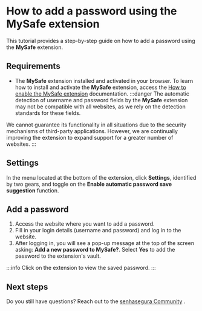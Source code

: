 # How to add a password using the MySafe extension

This tutorial provides a step-by-step guide on how to add a password using the **MySafe** extension.

## Requirements

* The **MySafe** extension installed and activated in your browser. To learn how to install and activate the **MySafe** extension, access the [How to enable the MySafe extension](/v3-32/docs/mysafe-extension-enable) documentation.
:::danger
The automatic detection of username and password fields by the **MySafe** extension may not be compatible with all websites, as we rely on the detection standards for these fields.

We cannot guarantee its functionality in all situations due to the security mechanisms of third-party applications. However, we are continually improving the extension to expand support for a greater number of websites.
:::
## Settings

In the menu located at the bottom of the extension, click **Settings**, identified by two gears, and toggle on the **Enable automatic password save suggestion** function.

## Add a password


1. Access the website where you want to add a password.
2. Fill in your login details (username and password) and log in to the website.
3. After logging in, you will see a pop-up message at the top of the screen asking:  **Add a new password to MySafe?**. Select **Yes** to add the password to the extension's vault.

:::info
Click on the extension to view the saved password.
:::

## Next steps

Do you still have questions? Reach out to the [senhasegura Community](https://community.senhasegura.io/) .